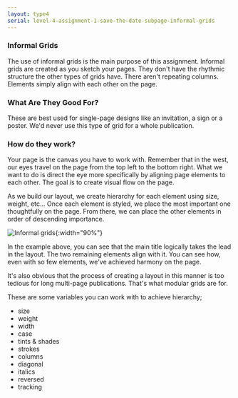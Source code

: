 ```yaml
---
layout: type4
serial: level-4-assignment-1-save-the-date-subpage-informal-grids
---
```

### Informal Grids

The use of informal grids is the main purpose of this assignment. Informal grids are created as you sketch your pages. They don't have the rhythmic structure the other types of grids have. There aren't repeating columns. Elements simply align with each other on the page.

### What Are They Good For?

These are best used for single-page designs like an invitation, a sign or a poster. We'd never use this type of grid for a whole publication.

### How do they work?

Your page is the canvas you have to work with. Remember that in the west, our eyes travel on the page from the top left to the bottom right. What we want to do is direct the eye more specifically by aligning page elements to each other. The goal is to create visual flow on the page.

As we build our layout, we create hierarchy for each element using size, weight, etc... Once each element is styled, we place the most important one thoughtfully on the page. From there, we can place the other elements in order of descending importance.

![Informal grids]({{site.url}}/svg/adhoc-grids.svg){:width="90%"}

In the example above, you can see that the main title logically takes the lead in the layout. The two remaining elements align with it. You can see how, even with so few elements, we've achieved harmony on the page.

It's also obvious that the process of creating a layout in this manner is too tedious for long multi-page publications. That's what modular grids are for.

These are some variables you can work with to achieve hierarchy;

<ul class="hasBullets columns3">
	<li>size</li>
	<li>weight</li>
	<li>width</li>
	<li>case</li>
	<li>tints & shades</li>
	<li>strokes</li>
	<li>columns</li>
	<li>diagonal</li>
	<li>italics</li>
	<li>reversed</li>
	<li>tracking</li>
</ul>
